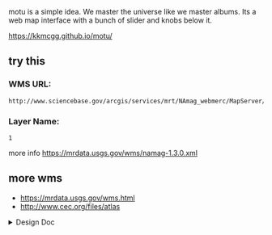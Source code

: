 motu is a simple idea. We master the universe like we master albums. Its a web map interface with a bunch of slider and knobs below it.

https://kkmcgg.github.io/motu/

## try this
### WMS URL:
```
http://www.sciencebase.gov/arcgis/services/mrt/NAmag_webmerc/MapServer/WmsServer?
```
### Layer Name:
```
1
```
more info https://mrdata.usgs.gov/wms/namag-1.3.0.xml

## more wms
- https://mrdata.usgs.gov/wms.html
- http://www.cec.org/files/atlas

<details>

<summary>Design Doc</summary>

yeah well... heres an ai generated image... 

![image](https://github.com/kkmcgg/motu/assets/36888812/d8dea74b-edfb-47b2-86e8-9fb7dfcae55c)

this pretty well sums it up...

![motu](https://github.com/kkmcgg/motu/assets/36888812/2b9a2fa9-9e60-40d3-a3e6-b2e0cdfc88f8)


</details>

